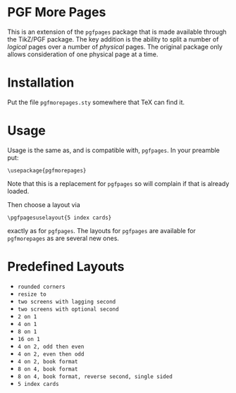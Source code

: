 # PGF More Pages

This is an extension of the `pgfpages` package that is made available through
the TikZ/PGF package.
The key addition is the ability to split a number of *logical* pages over a
number of *physical* pages.
The original package only allows consideration of one physical page at a time.

# Installation

Put the file `pgfmorepages.sty` somewhere that TeX can find it.

# Usage

Usage is the same as, and is compatible with, `pgfpages`.  In your preamble
put:

~~~
\usepackage{pgfmorepages}
~~~

Note that this is a replacement for `pgfpages` so will complain if that is
already loaded.

Then choose a layout via

~~~
\pgfpagesuselayout{5 index cards}
~~~

exactly as for `pgfpages`.  The layouts for `pgfpages` are available for
`pgfmorepages` as are several new ones.

# Predefined Layouts

* `rounded corners`
* `resize to`
* `two screens with lagging second`
* `two screens with optional second`
* `2 on 1`
* `4 on 1`
* `8 on 1`
* `16 on 1`
* `4 on 2, odd then even`
* `4 on 2, even then odd`
* `4 on 2, book format`
* `8 on 4, book format`
* `8 on 4, book format, reverse second, single sided`
* `5 index cards`


